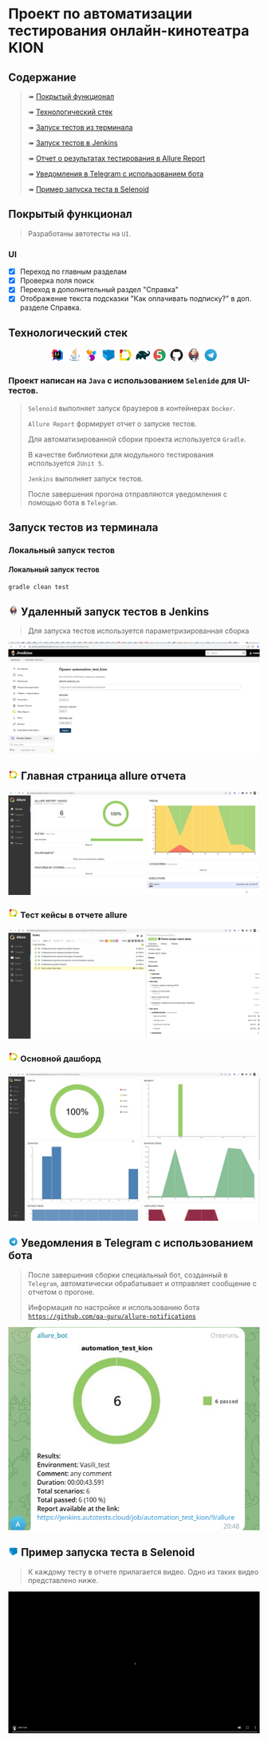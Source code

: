 # Проект по автоматизации тестирования онлайн-кинотеатра KION

## 	Содержание

> ➠ [Покрытый функционал](#покрытый-функционал)
>
> ➠ [Технологический стек](#технологический-стек)
>
> ➠ [Запуск тестов из терминала](#запуск-тестов-из-терминала)
>
> ➠ [Запуск тестов в Jenkins](#-удаленный-запуск-тестов-в-Jenkins)
>
> ➠ [Отчет о результатах тестирования в Allure Report](#-главная-страница-allure-отчета)
>
> ➠ [Уведомления в Telegram с использованием бота](#-уведомления-в-telegram-с-использованием-бота)
>
> ➠ [Пример запуска теста в Selenoid](#-пример-запуска-теста-в-selenoid)

##  Покрытый функционал
> Разработаны автотесты на <code>UI</code>.
### UI

- [x] Переход по главным разделам 
- [x] Проверка поля поиск
- [x] Переход в дополнительный раздел "Справка"
- [x] Отображение текста подсказки "Как оплачивать подписку?" в доп. разделе Справка.
## Технологический стек

<p align="center">
<img width="6%" title="IntelliJ IDEA" src="readme_attach/design/Intelij_IDEA.svg">
<img width="6%" title="Java" src="readme_attach/design/Java.svg">
<img width="6%" title="Selenide" src="readme_attach/design/Selenide.svg">
<img width="6%" title="Selenoid" src="readme_attach/design/Selenoid.svg">
<img width="6%" title="Allure Report" src="readme_attach/design/Allure_Report.svg">
<img width="6%" title="Gradle" src="readme_attach/design/Gradle.svg">
<img width="6%" title="JUnit5" src="readme_attach/design/JUnit5.svg">
<img width="6%" title="GitHub" src="readme_attach/design/GitHub.svg">
<img width="6%" title="Jenkins" src="readme_attach/design/Jenkins.svg">
<img width="6%" title="Telegram" src="readme_attach/design/Telegram.svg">
</p>

### Проект написан на <code>Java</code> с использованием <code>Selenide</code> для UI-тестов.
>
> <code>Selenoid</code> выполняет запуск браузеров в контейнерах <code>Docker</code>.
>
> <code>Allure Report</code> формирует отчет о запуске тестов.
>
> Для автоматизированной сборки проекта используется <code>Gradle</code>.
>
> В качестве библиотеки для модульного тестирования используется <code>JUnit 5</code>.
>
> <code>Jenkins</code> выполняет запуск тестов.
> 
> После завершения прогона отправляются уведомления с помощью бота в <code>Telegram</code>.
## Запуск тестов из терминала

### Локальный запуск тестов

#### Локальный запуск тестов 

```
gradle clean test 
```

## <img width="4%" title="Jenkins" src="readme_attach/Jenkins.svg"> Удаленный запуск тестов в Jenkins

> Для запуска тестов используется параметризированная сборка
<p align="center">
<img title="Jenkins" src="readme_attach/settings.png">
</p>

## <img width="4%" title="Allure_Report" src="readme_attach/Allure_Report.svg"> Главная страница allure отчета

<p align="center">
<img title="Allure_main" src="readme_attach/allure.png">
</p>

### <img width="4%" title="Allure_Report" src="readme_attach/Allure_Report.svg"> Тест кейсы в отчете allure

<p align="center">
<img title="Allure_suits" src="readme_attach/allure_suits.png">
</p>

### <img width="4%" title="Allure_Report" src="readme_attach/Allure_Report.svg"> Основной дашборд

<p align="center">
<img title="Allure_dashboard" src="readme_attach/Graphs.png">
</p>

## <img width="4%" title="Telegram" src="readme_attach/Telegram.svg"> Уведомления в Telegram с использованием бота

> После завершения сборки специальный бот, созданный в <code>Telegram</code>, автоматически обрабатывает и отправляет сообщение с отчетом о прогоне.
>
> Информация по настройке и использованию бота <code>https://github.com/qa-guru/allure-notifications</code>

<p align="center">
<img title="Telegram_notifications" src="readme_attach/telegram_allure.png">
</p>

## <img width="4%" title="Selenoid" src="readme_attach/Selenoid.svg"> Пример запуска теста в Selenoid

> К каждому тесту в отчете прилагается видео. Одно из таких видео представлено ниже.

<p align="center">
<img title="Selenoid" src="readme_attach/selenoid.gif">
</p>